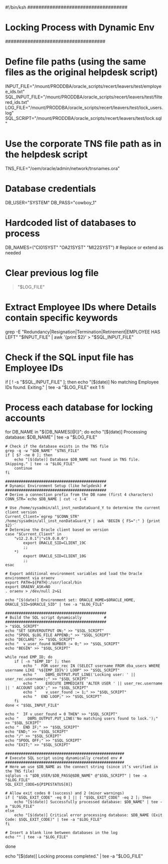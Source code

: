#!/bin/ksh
####################################
# Locking Process with Dynamic Env #
####################################

# Define file paths (using the same files as the original helpdesk script)
INPUT_FILE="/mount/PRODDBA/oracle_scripts/recert/leavers/test/employee_ids.txt"
SQL_INPUT_FILE="/mount/PRODDBA/oracle_scripts/recert/leavers/test/filtered_ids.txt"
LOG_FILE="/mount/PRODDBA/oracle_scripts/recert/leavers/test/lock_users.log"
SQL_SCRIPT="/mount/PRODDBA/oracle_scripts/recert/leavers/test/lock.sql"
# Use the corporate TNS file path as in the helpdesk script
TNS_FILE="/oem/oracle/admin/network/tnsnames.ora"

# Database credentials
DB_USER="SYSTEM"
DB_PASS="cowboy_1"

# Hardcoded list of databases to process
DB_NAMES=("CI01SYST" "OA21SYST" "MI22SYST")  # Replace or extend as needed

# Clear previous log file
> "$LOG_FILE"

# Extract Employee IDs where Details contain specific keywords
grep -E "Redundancy|Resignation|Termination|Retirement|EMPLOYEE HAS LEFT" "$INPUT_FILE" | awk '{print $2}' > "$SQL_INPUT_FILE"

# Check if the SQL input file has Employee IDs
if [ ! -s "$SQL_INPUT_FILE" ]; then
    echo "[$(date)] No matching Employee IDs found. Exiting." | tee -a "$LOG_FILE"
    exit 1
fi

# Process each database for locking accounts
for DB_NAME in "${DB_NAMES[@]}"; do
    echo "[$(date)] Processing database: $DB_NAME" | tee -a "$LOG_FILE"

    # Check if the database exists in the TNS file
    grep -q -w "$DB_NAME" "$TNS_FILE"
    if [ $? -ne 0 ]; then
        echo "[$(date)] Database $DB_NAME not found in TNS file. Skipping." | tee -a "$LOG_FILE"
        continue
    fi

    #############################################
    # Dynamic Environment Setup (like helpdesk) #
    #############################################
    # Derive a connection prefix from the DB name (first 4 characters)
    CONN_STR=`echo $DB_NAME | cut -c 1-4`

    # Use /home/sysadmin/all_inst_nonDataGuard_Y to determine the current client version
    Current_Client=`egrep "$CONN_STR" /home/sysadmin/all_inst_nonDataGuard_Y | awk 'BEGIN { FS=":" } {print $2}'`
    # Determine the Oracle client based on version
    case "$Current_Client" in
        "v12.2.0.1"|"v19.0.0.0")
            export ORACLE_SID=CLIENT_19C
            ;;
        *)
            export ORACLE_SID=CLIENT_10G
            ;;
    esac

    # Export additional environment variables and load the Oracle environment via oraenv
    export PATH=${PATH}:/usr/local/bin
    export ORAENV_ASK=NO
    . oraenv > /dev/null 2>&1

    echo "[$(date)] Environment set: ORACLE_HOME=$ORACLE_HOME, ORACLE_SID=$ORACLE_SID" | tee -a "$LOG_FILE"

    #############################################
    # Build the SQL script dynamically          #
    #############################################
    > "$SQL_SCRIPT"
    echo "SET SERVEROUTPUT ON;" >> "$SQL_SCRIPT"
    echo "SPOOL $LOG_FILE APPEND;" >> "$SQL_SCRIPT"
    echo "DECLARE" >> "$SQL_SCRIPT"
    echo "  v_user_found NUMBER := 0;" >> "$SQL_SCRIPT"
    echo "BEGIN" >> "$SQL_SCRIPT"

    while read EMP_ID; do
        if [ -n "$EMP_ID" ]; then
            echo "  FOR user_rec IN (SELECT username FROM dba_users WHERE username LIKE '%${EMP_ID}%') LOOP" >> "$SQL_SCRIPT"
            echo "    DBMS_OUTPUT.PUT_LINE('Locking user: ' || user_rec.username);" >> "$SQL_SCRIPT"
            echo "    EXECUTE IMMEDIATE 'ALTER USER ' || user_rec.username || ' ACCOUNT LOCK';" >> "$SQL_SCRIPT"
            echo "    v_user_found := 1;" >> "$SQL_SCRIPT"
            echo "  END LOOP;" >> "$SQL_SCRIPT"
        fi
    done < "$SQL_INPUT_FILE"

    echo "  IF v_user_found = 0 THEN" >> "$SQL_SCRIPT"
    echo "    DBMS_OUTPUT.PUT_LINE('No matching users found to lock.');" >> "$SQL_SCRIPT"
    echo "  END IF;" >> "$SQL_SCRIPT"
    echo "END;" >> "$SQL_SCRIPT"
    echo "/" >> "$SQL_SCRIPT"
    echo "SPOOL OFF;" >> "$SQL_SCRIPT"
    echo "EXIT;" >> "$SQL_SCRIPT"

    #####################################################
    # Execute SQL script using dynamically created env #
    #####################################################
    # Here we use $DB_NAME as the connect string (since it’s verified in the TNS file)
    sqlplus -s "$DB_USER/$DB_PASS@$DB_NAME" @"$SQL_SCRIPT" | tee -a "$LOG_FILE"
    SQL_EXIT_CODE=${PIPESTATUS[0]}

    # Allow exit codes 0 (success) and 2 (minor warnings)
    if [ "$SQL_EXIT_CODE" -eq 0 ] || [ "$SQL_EXIT_CODE" -eq 2 ]; then
        echo "[$(date)] Successfully processed database: $DB_NAME" | tee -a "$LOG_FILE"
    else
        echo "[$(date)] Critical error processing database: $DB_NAME (Exit Code: $SQL_EXIT_CODE)" | tee -a "$LOG_FILE"
    fi

    # Insert a blank line between databases in the log
    echo "" | tee -a "$LOG_FILE"
done

echo "[$(date)] Locking process completed." | tee -a "$LOG_FILE"
